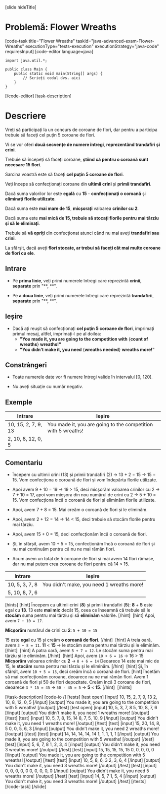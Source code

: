[slide hideTitle]
# Problemă: Flower Wreaths
[code-task title="Flower Wreaths" taskId="java-advanced-exam-Flower-Wreaths" executionType="tests-execution" executionStrategy="java-code" requiresInput]
[code-editor language=java]
```
import java.util.*;

public class Main {
    public static void main(String[] args) {
        // Scrieți codul dvs. aici
    }
}
```
[/code-editor]
[task-description]
# Descriere

Vreți să participați la un concurs de coroane de flori, dar pentru a participa trebuie să faceți cel puțin 5 coroane de flori.

Vi se vor oferi **două secvențe de numere întregi**, **reprezentând trandafiri și crini**.

Trebuie să începeți să faceți coroane, **știind că pentru o coroană sunt necesare 15 flori**.

Sarcina voastră este să faceți **cel puțin 5 coroane de flori**.

Veți începe să confecționați coroane din **ultimii crini** și **primii trandafiri**.

Dacă suma valorilor lor este **egală** cu **15** - **confecționați o coroană** și **eliminați florile utilizate**.

Dacă suma este **mai mare de 15**, **micșorați** valoarea **crinilor cu 2**.
 
Dacă suma este **mai mică de 15, trebuie să stocați florile pentru mai târziu și să le eliminați**.
 
Trebuie să **vă opriți** din confecționat atunci când nu mai aveți **trandafiri sau crini**.

La sfârșit, dacă aveți **flori stocate, ar trebui să faceți cât mai multe coroane de flori cu ele**.

## Intrare

- Pe **prima linie**, veți primi numerele întregi care reprezintă **crinii**, **separate** prin "**, **".

- Pe **a doua linie**, veți primi numerele întregi care reprezintă **trandafirii**, **separate** prin "**, **".

## Ieșire

- Dacă ați reușit să confecționați **cel puțin 5 coroane de flori**, imprimați primul mesaj, altfel, imprimați-l pe al doilea:
  - **"You made it, you are going to the competition with** \{**count of wreaths**\} **wreaths!"**
  - **"You didn't make it, you need** \{**wreaths needed**\} **wreaths more!"**

## Constrângeri

- Toate numerele date vor fi numere întregi valide în intervalul \[0, 120\].

- Nu aveți situație cu număr negativ.

## Exemple

|**Intrare**|**Ieșire**|
|---|---|
|10, 15, 2, 7, 9, 13|You made it, you are going to the competition with 5 wreaths!|
|2, 10, 8, 12, 0, 5||

## Comentariu

- Începem cu ultimii crini (13) și primii trandafiri (2) -> 13 + 2 = 15 -> 15 = 15. Vom confecționa o coroană de flori și vom îndepărta florile utilizate.

- Apoi avem 9 + 10 = 19 -> 19 > 15, deci micșorăm valoarea crinilor cu 2 -> 7 + 10 = 17, apoi vom micșora din nou numărul de crini cu 2 -> 5 + 10 = 15. Vom confecționa încă o coroană de flori și eliminăm florile utilizate.

- Apoi, avem 7 + 8 = 15. Mai creăm o coroană de flori și le eliminăm.

- Apoi, avem 2 + 12 = 14 -> 14 < 15, deci trebuie să stocăm florile pentru mai târziu.

- Apoi, avem 15 + 0 = 15, deci confecționăm încă o coroană de flori.

- Și, în sfârșit, avem 10 + 5 = 15, confecționăm încă o coroană de flori și nu mai continuăm pentru că nu ne mai rămân flori.

- Acum avem un total de 5 coroane de flori și mai avem 14 flori rămase, dar nu mai putem crea coroane de flori pentru că 14 < 15.

|**Intrare**|**Ieșire**|
|---|---|
|10, 5, 3, 7, 8|You didn't make, you need 1 wreaths more!|
|5, 10, 8, 7, 6||


[hints]
[hint]
Începem cu ultimii crini (**8**) și primii trandafiri (**5**):
**8** + **5** este egal cu **13**.
13 este **mai mic** decât 15, ceea ce înseamnă că trebuie să le **stocăm** suma pentru mai târziu și să **eliminăm** valorile.
[/hint] 
[hint]
Apoi, avem `7 + 10 = 17`.

**Micșorăm** numărul de crini cu **2**:
`5 + 10 = 15`

15 este **egal** cu 15 și creăm **o coroană de flori**.
[/hint] 
[hint]
A treia oară, avem `3 + 8 = 11`.
**11** < **15** -\> le stocăm suma pentru mai târziu și le eliminăm.
[/hint] 
[hint]
A patra oară, avem `5 + 7 = 12`.
Le stocăm suma pentru mai târziu și le eliminăm.
[/hint] 
[hint]
Apoi, avem `10 + 6 = 16` -\> 16 \> 15
**Micșorăm** valoarea crinilor cu **2** -\> `8 + 6 = 14`
Deoarece 14 este mai mic de 15, le **stocăm** suma pentru mai târziu și le eliminăm.
[/hint] 
[hint]
Și, în sfârșit, avem `10 + 5 = 15`, deci creăm încă o coroană de flori.
[hint]
Încetăm să mai confecționăm coroane, deoarece nu ne mai rămân flori.
Avem 1 coroană de flori și 50 de flori depozitate. 
Creăm încă 3 coroane de flori, deoarece `3 * 15 = 45` -> `50 - 45 = 5` -\> **5** \< **15**.
[/hint] 
[/hints] 

[/task-description]
[code-io /]
[tests]
[test open]
[input]
10, 15, 2, 7, 9, 13
2, 10, 8, 12, 0, 5
[/input]
[output]
You made it, you are going to the competition with 5 wreaths!
[/output]
[/test]
[test open]
[input]
10, 5, 3, 7, 8
5, 10, 8, 7, 6
[/input]
[output]
You didn't make it, you need 1 wreaths more!
[/output]
[/test]
[test]
[input]
10, 5, 7, 8, 15, 14
8, 7, 5, 10, 9
[/input]
[output]
You didn't make it, you need 1 wreaths more!
[/output]
[/test]
[test]
[input]
15, 20, 14, 8, 5
0, 0, 5, 6, 3
[/input]
[output]
You didn't make it, you need 2 wreaths more!
[/output]
[/test]
[test]
[input]
14, 14, 14, 14, 14
1, 1, 1, 1, 1
[/input]
[output]
You made it, you are going to the competition with 5 wreaths!
[/output]
[/test]
[test]
[input]
5, 6, 7, 8
1, 2, 3, 4
[/input]
[output]
You didn't make it, you need 3 wreaths more!
[/output]
[/test]
[test]
[input]
15, 15, 15, 15, 15
0, 0, 0, 0, 0
[/input]
[output]
You made it, you are going to the competition with 5 wreaths!
[/output]
[/test]
[test]
[input]
10, 5, 8, 6, 3
2, 3, 6, 4
[/input]
[output]
You didn't make it, you need 3 wreaths more!
[/output]
[/test]
[test]
[input]
0, 0, 0, 0, 0
0, 0, 0, 0, 0
[/input]
[output]
You didn't make it, you need 5 wreaths more!
[/output]
[/test]
[test]
[input]
14, 5, 7
1, 5, 4
[/input]
[output]
You didn't make it, you need 3 wreaths more!
[/output]
[/test]
[/tests]
[/code-task]
[/slide]
